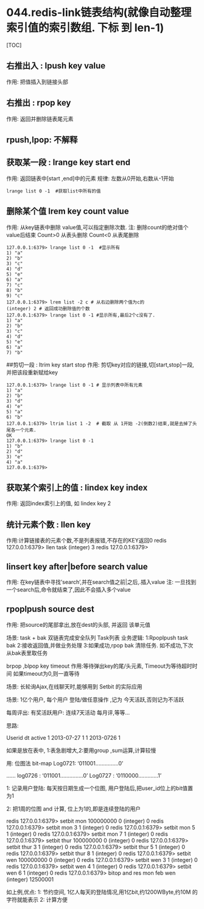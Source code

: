 # 044.redis-link链表结构(就像自动整理索引值的索引数组. 下标 到 len-1)
[TOC]

## 右推出入 : lpush key value 
作用: 把值插入到链接头部

## 右推出 : rpop key
作用: 返回并删除链表尾元素

## rpush,lpop: 不解释

## 获取某一段 : lrange key start  end
作用: 返回链表中[start ,end]中的元素
规律: 左数从0开始,右数从-1开始
```shell
lrange list 0 -1  #获取list中所有的值
```

## 删除某个值 lrem key count value
作用: 从key链表中删除 value值,可以指定删除次数.
注: 删除count的绝对值个value后结束
Count>0 从表头删除
Count<0 从表尾删除
```shell
127.0.0.1:6379> lrange list 0 -1  #显示所有
1) "a"
2) "b"
3) "c"
4) "d"
5) "e"
6) "a"
7) "c"
8) "b"
9) "c"
127.0.0.1:6379> lrem list -2 c # 从右边删除两个值为c的
(integer) 2 # 返回成功删除值的个数
127.0.0.1:6379> lrange list 0 -1 #显示所有,最后2个c没有了.
1) "a"
2) "b"
3) "c"
4) "d"
5) "e"
6) "a"
7) "b"
```

##剪切一段 : ltrim key start stop
作用: 剪切key对应的链接,切[start,stop]一段,并把该段重新赋给key
```shell
127.0.0.1:6379> lrange list 0 -1 # 显示列表中所有元素
1) "a"
2) "b"
3) "d"
4) "e"
5) "a"
6) "b"
127.0.0.1:6379> ltrim list 1 -2  # 截取 从 1开始 -2(倒数2)结束,就是去掉了头尾各一个元素.
OK
127.0.0.1:6379> lrange list 0 -1
1) "b"
2) "d"
3) "e"
4) "a"
127.0.0.1:6379>
```

## 获取某个索引上的值 : lindex key index
作用: 返回index索引上的值,
如  lindex key 2


## 统计元素个数 : llen key
作用:计算链接表的元素个数,不是列表报错,不存在的KEY返回0
redis 127.0.0.1:6379> llen task
(integer) 3
redis 127.0.0.1:6379> 


## linsert  key after|before search value
作用: 在key链表中寻找’search’,并在search值之前|之后,.插入value
注: 一旦找到一个search后,命令就结束了,因此不会插入多个value


## rpoplpush source dest
作用: 把source的尾部拿出,放在dest的头部,
并返回 该单元值

场景: task + bak 双链表完成安全队列
Task列表 
业务逻辑:
1:Rpoplpush task bak
2:接收返回值,并做业务处理
3:如果成功,rpop bak 清除任务. 如不成功,下次从bak表里取任务

brpop ,blpop  key timeout
作用:等待弹出key的尾/头元素, 
Timeout为等待超时时间
如果timeout为0,则一直等待

场景: 长轮询Ajax,在线聊天时,能够用到
Setbit 的实际应用

场景: 1亿个用户, 每个用户 登陆/做任意操作  ,记为 今天活跃,否则记为不活跃

每周评出: 有奖活跃用户: 连续7天活动
每月评,等等...

思路: 

Userid   dt  active
1        2013-07-27  1
1       2013-0726   1

如果是放在表中, 1:表急剧增大,2:要用group ,sum运算,计算较慢


用: 位图法 bit-map
Log0721:  ‘011001...............0’

......
log0726 :   ‘011001...............0’
Log0727 :  ‘0110000.............1’


1: 记录用户登陆:
每天按日期生成一个位图, 用户登陆后,把user_id位上的bit值置为1

2: 把1周的位图  and 计算, 
位上为1的,即是连续登陆的用户


redis 127.0.0.1:6379> setbit mon 100000000 0
(integer) 0
redis 127.0.0.1:6379> setbit mon 3 1
(integer) 0
redis 127.0.0.1:6379> setbit mon 5 1
(integer) 0
redis 127.0.0.1:6379> setbit mon 7 1
(integer) 0
redis 127.0.0.1:6379> setbit thur 100000000 0
(integer) 0
redis 127.0.0.1:6379> setbit thur 3 1
(integer) 0
redis 127.0.0.1:6379> setbit thur 5 1
(integer) 0
redis 127.0.0.1:6379> setbit thur 8 1
(integer) 0
redis 127.0.0.1:6379> setbit wen 100000000 0
(integer) 0
redis 127.0.0.1:6379> setbit wen 3 1
(integer) 0
redis 127.0.0.1:6379> setbit wen 4 1
(integer) 0
redis 127.0.0.1:6379> setbit wen 6 1
(integer) 0
redis 127.0.0.1:6379> bitop and  res mon feb wen
(integer) 12500001


如上例,优点:
1: 节约空间, 1亿人每天的登陆情况,用1亿bit,约1200WByte,约10M 的字符就能表示
2: 计算方便
